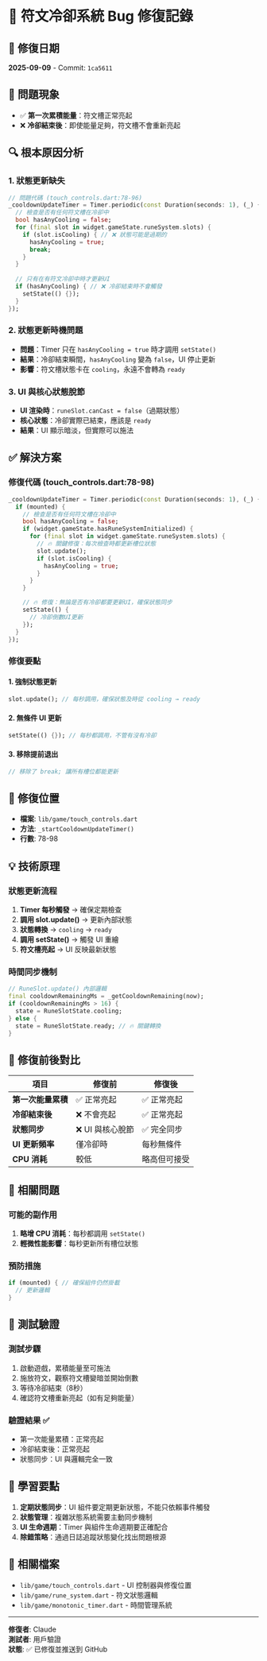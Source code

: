# 🔧 符文冷卻系統 Bug 修復記錄

## 📅 修復日期
**2025-09-09** - Commit: `1ca5611`

## 🐛 問題現象
- ✅ **第一次累積能量**：符文槽正常亮起
- ❌ **冷卻結束後**：即使能量足夠，符文槽不會重新亮起

## 🔍 根本原因分析

### 1. **狀態更新缺失**
```dart
// 問題代碼 (touch_controls.dart:78-96)
_cooldownUpdateTimer = Timer.periodic(const Duration(seconds: 1), (_) {
  // 檢查是否有任何符文槽在冷卻中
  bool hasAnyCooling = false;
  for (final slot in widget.gameState.runeSystem.slots) {
    if (slot.isCooling) { // ❌ 狀態可能是過期的
      hasAnyCooling = true;
      break;
    }
  }
  
  // 只有在有符文冷卻中時才更新UI
  if (hasAnyCooling) { // ❌ 冷卻結束時不會觸發
    setState(() {});
  }
});
```

### 2. **狀態更新時機問題**
- **問題**：Timer 只在 `hasAnyCooling = true` 時才調用 `setState()`
- **結果**：冷卻結束瞬間，`hasAnyCooling` 變為 `false`，UI 停止更新
- **影響**：符文槽狀態卡在 `cooling`，永遠不會轉為 `ready`

### 3. **UI 與核心狀態脫節**
- **UI 渲染時**：`runeSlot.canCast = false`（過期狀態）
- **核心狀態**：冷卻實際已結束，應該是 `ready`
- **結果**：UI 顯示暗淡，但實際可以施法

## ✅ 解決方案

### **修復代碼** (touch_controls.dart:78-98)
```dart
_cooldownUpdateTimer = Timer.periodic(const Duration(seconds: 1), (_) {
  if (mounted) {
    // 檢查是否有任何符文槽在冷卻中
    bool hasAnyCooling = false;
    if (widget.gameState.hasRuneSystemInitialized) {
      for (final slot in widget.gameState.runeSystem.slots) {
        // 🔥 關鍵修復：每次檢查時都更新槽位狀態
        slot.update();
        if (slot.isCooling) {
          hasAnyCooling = true;
        }
      }
    }

    // 🔥 修復：無論是否有冷卻都要更新UI，確保狀態同步
    setState(() {
      // 冷卻倒數UI更新
    });
  }
});
```

### **修復要點**

#### 1. **強制狀態更新**
```dart
slot.update(); // 每秒調用，確保狀態及時從 cooling → ready
```

#### 2. **無條件 UI 更新**
```dart
setState(() {}); // 每秒都調用，不管有沒有冷卻
```

#### 3. **移除提前退出**
```dart
// 移除了 break; 讓所有槽位都能更新
```

## 🎯 修復位置
- **檔案**: `lib/game/touch_controls.dart`
- **方法**: `_startCooldownUpdateTimer()`
- **行數**: 78-98

## 💡 技術原理

### **狀態更新流程**
1. **Timer 每秒觸發** → 確保定期檢查
2. **調用 slot.update()** → 更新內部狀態
3. **狀態轉換** → `cooling` → `ready`
4. **調用 setState()** → 觸發 UI 重繪
5. **符文槽亮起** → UI 反映最新狀態

### **時間同步機制**
```dart
// RuneSlot.update() 內部邏輯
final cooldownRemainingMs = _getCooldownRemaining(now);
if (cooldownRemainingMs > 16) {
  state = RuneSlotState.cooling;
} else {
  state = RuneSlotState.ready; // 🔥 關鍵轉換
}
```

## 🔄 修復前後對比

| 項目 | 修復前 | 修復後 |
|------|--------|--------|
| **第一次能量累積** | ✅ 正常亮起 | ✅ 正常亮起 |
| **冷卻結束後** | ❌ 不會亮起 | ✅ 正常亮起 |
| **狀態同步** | ❌ UI 與核心脫節 | ✅ 完全同步 |
| **UI 更新頻率** | 僅冷卻時 | 每秒無條件 |
| **CPU 消耗** | 較低 | 略高但可接受 |

## 🚨 相關問題

### **可能的副作用**
1. **略增 CPU 消耗**：每秒都調用 `setState()`
2. **輕微性能影響**：每秒更新所有槽位狀態

### **預防措施**
```dart
if (mounted) { // 確保組件仍然掛載
  // 更新邏輯
}
```

## 🔧 測試驗證

### **測試步驟**
1. 啟動遊戲，累積能量至可施法
2. 施放符文，觀察符文槽變暗並開始倒數
3. 等待冷卻結束（8秒）
4. 確認符文槽重新亮起（如有足夠能量）

### **驗證結果** ✅
- 第一次能量累積：正常亮起
- 冷卻結束後：正常亮起
- 狀態同步：UI 與邏輯完全一致

## 📝 學習要點

1. **定期狀態同步**：UI 組件要定期更新狀態，不能只依賴事件觸發
2. **狀態管理**：複雜狀態系統需要主動同步機制
3. **UI 生命週期**：Timer 與組件生命週期要正確配合
4. **除錯策略**：通過日誌追蹤狀態變化找出問題根源

## 🔗 相關檔案
- `lib/game/touch_controls.dart` - UI 控制器與修復位置
- `lib/game/rune_system.dart` - 符文狀態邏輯
- `lib/game/monotonic_timer.dart` - 時間管理系統

---
**修復者**: Claude  
**測試者**: 用戶驗證  
**狀態**: ✅ 已修復並推送到 GitHub